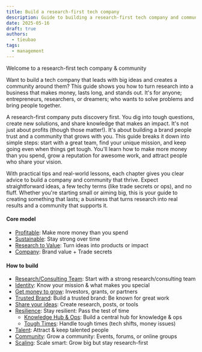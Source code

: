 ```yaml
---
title: Build a research-first tech company
description: Guide to building a research-first tech company and community by turning ideas into impact, building a trusted brand, and fostering growth.
date: 2025-05-16
draft: true
authors:
  - tieubao
tags:
  - management
---
```


Welcome to a research-first tech company & community

Want to build a tech company that leads with big ideas and creates a community around them? This guide shows you how to turn research into a business that makes money, lasts long, and stands out. It's for anyone; entrepreneurs, researchers, or dreamers; who wants to solve problems and bring people together.

A research-first company puts discovery first. You dig into tough questions, create new solutions, and share knowledge that makes an impact. It's not just about profits (though those matter!). It's about building a brand people trust and a community that grows with you. This guide breaks it down into simple steps: start with a great team, find your unique mission, and keep going even when things get tough. You'll learn how to make more money than you spend, grow a reputation for awesome work, and attract people who share your vision.

With practical tips and real-world lessons, each chapter gives you clear advice to build a company and community that thrive. Expect straightforward ideas, a few techy terms (like trade secrets or ops), and no fluff. Whether you're starting small or aiming big, this is your guide to creating something that lasts; a business that turns research into real results and a community that supports it.

#### Core model

- [Profitable](profitable.md): Make more money than you spend
- [Sustainable](sustainable.md): Stay strong over time
- [Research to Value](research-value.md): Turn ideas into products or impact
- [Company](company.md): Brand value + Trade secrets

#### How to build

- [Research/Consulting Team](research-consulting.md): Start with a strong research/consulting team
- [Identity](identity.md): Know your mission & what makes you special
- [Get money to grow](funding.md): Investors, grants, or partners
- [Trusted Brand](brand.md): Build a trusted brand: Be known for great work
- [Share your ideas](sharing-ideas.md): Create research, posts, or tools
- [Resilience](resilience.md): Stay resilient: Pass the test of time
  - [Knowledge Hub & Ops](knowledge-hub.md): Build a central hub for knowledge & ops
  - [Tough Times](tough-times.md): Handle tough times (tech shifts, money issues)
- [Talent](talent.md): Attract & keep talented people
- [Community](community.md): Grow a community: Events, forums, or online groups
- [Scaling](scaling.md): Scale smart: Grow big but stay research-first
